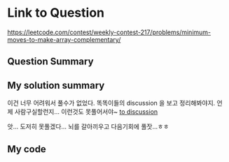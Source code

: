 # Link to Question
https://leetcode.com/contest/weekly-contest-217/problems/minimum-moves-to-make-array-complementary/

## Question Summary

## My solution summary
이건 너무 어려워서 풀수가 없었다. 똑똑이들의 discussion 을 보고 정리해봐야지. 언제 사람구실할런지... 이런것도 못풀어서야~
[to discussion](https://leetcode.com/problems/minimum-moves-to-make-array-complementary/discuss/?currentPage=1&orderBy=hot&query=)

앗... 도저히 못풀겠다... 뇌를 갈아끼우고 다음기회에 풀잣...ㅎㅎ
## My code

